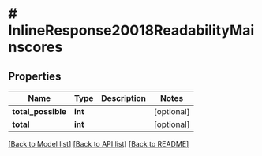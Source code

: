 # # InlineResponse20018ReadabilityMainscores

## Properties

Name | Type | Description | Notes
------------ | ------------- | ------------- | -------------
**total_possible** | **int** |  | [optional]
**total** | **int** |  | [optional]

[[Back to Model list]](../../README.md#models) [[Back to API list]](../../README.md#endpoints) [[Back to README]](../../README.md)
